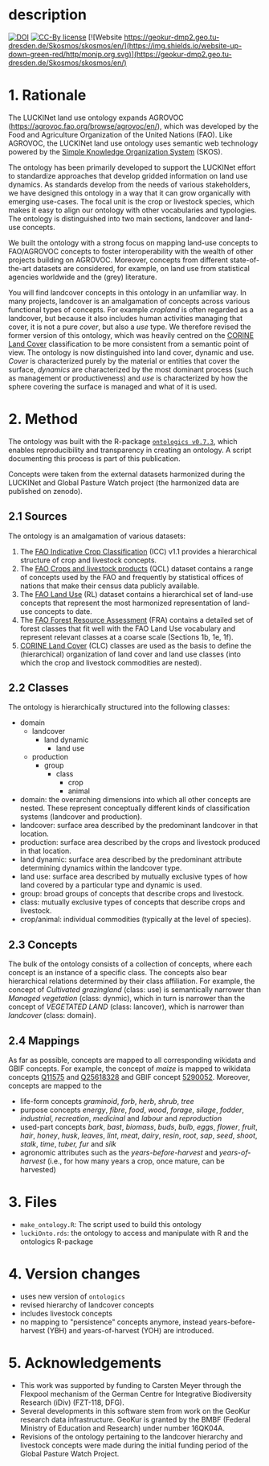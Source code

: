 # description

[![DOI](https://zenodo.org/badge/DOI/10.5281/zenodo.7228853.svg)](https://doi.org/10.5281/zenodo.7228853) [![CC-By license](https://img.shields.io/badge/License-CC--BY-blue.svg)](https://creativecommons.org/licenses/by/4.0) [![Website https://geokur-dmp2.geo.tu-dresden.de/Skosmos/skosmos/en/](https://img.shields.io/website-up-down-green-red/http/monip.org.svg)](https://geokur-dmp2.geo.tu-dresden.de/Skosmos/skosmos/en/)

# 1. Rationale

The LUCKINet land use ontology expands AGROVOC (<https://agrovoc.fao.org/browse/agrovoc/en/>), which was developed by the Food and Agriculture Organization of the United Nations (FAO). Like AGROVOC, the LUCKINet land use ontology uses semantic web technology powered by the [Simple Knowledge Organization System](https://www.w3.org/TR/skos-primer/) (SKOS).

The ontology has been primarily developed to support the LUCKINet effort to standardize approaches that develop gridded information on land use dynamics. As standards develop from the needs of various stakeholders, we have designed this ontology in a way that it can grow organically with emerging use-cases. The focal unit is the crop or livestock species, which makes it easy to align our ontology with other vocabularies and typologies. The ontology is distinguished into two main sections, landcover and land-use concepts.

We built the ontology with a strong focus on mapping land-use concepts to FAO/AGROVOC concepts to foster interoperability with the wealth of other projects building on AGROVOC. Moreover, concepts from different state-of-the-art datasets are considered, for example, on land use from statistical agencies worldwide and the (grey) literature.

You will find landcover concepts in this ontology in an unfamiliar way. In many projects, landcover is an amalgamation of concepts across various functional types of concepts. For example *cropland* is often regarded as a landcover, but because it also includes human activities managing that cover, it is not a pure *cover*, but also a *use* type. We therefore revised the former version of this ontology, which was heavily centred on the [CORINE Land Cover](https://land.copernicus.eu/pan-european/corine-land-cover) classification to be more consistent from a semantic point of view. The ontology is now distinguished into land cover, dynamic and use. *Cover* is characterized purely by the material or entities that cover the surface, *dynamics* are characterized by the most dominant process (such as management or productiveness) and *use* is characterized by how the sphere covering the surface is managed and what of it is used.

# 2. Method

The ontology was built with the R-package [`ontologics v0.7.3`](https://cran.r-project.org/web/packages/ontologics/index.html), which enables reproducibility and transparency in creating an ontology. A script documenting this process is part of this publication.

Concepts were taken from the external datasets harmonized during the LUCKINet and Global Pasture Watch project (the harmonized data are published on zenodo).

## 2.1 Sources

The ontology is an amalgamation of various datasets:

1.  The [FAO Indicative Crop Classification](https://datalab.review.fao.org/datalab/caliper/web/classification-page/43) (ICC) v1.1 provides a hierarchical structure of crop and livestock concepts.
2.  The [FAO Crops and livestock products](https://www.fao.org/faostat/en/#data/QCL) (QCL) dataset contains a range of concepts used by the FAO and frequently by statistical offices of nations that make their census data publicly available.
3.  The [FAO Land Use](https://www.fao.org/faostat/en/#data/RL) (RL) dataset contains a hierarchical set of land-use concepts that represent the most harmonized representation of land-use concepts to date.
4.  The [FAO Forest Resource Assessment](https://www.fao.org/3/I8661EN/i8661en.pdf) (FRA) contains a detailed set of forest classes that fit well with the FAO Land Use vocabulary and represent relevant classes at a coarse scale (Sections 1b, 1e, 1f).
5.  [CORINE Land Cover](https://land.copernicus.eu/user-corner/technical-library/corine-land-cover-nomenclature-guidelines/html/) (CLC) classes are used as the basis to define the (hierarchical) organization of land cover and land use classes (into which the crop and livestock commodities are nested).

## 2.2 Classes

The ontology is hierarchically structured into the following classes:

-   domain
    -   landcover
        -   land dynamic
            -   land use
    -   production
        -   group
            -   class
                -   crop
                -   animal
-   domain: the overarching dimensions into which all other concepts are nested. These represent conceptually different kinds of classification systems (landcover and production).
-   landcover: surface area described by the predominant landcover in that location.
-   production: surface area described by the crops and livestock produced in that location.
-   land dynamic: surface area described by the predominant attribute determining dynamics within the landcover type.
-   land use: surface area described by mutually exclusive types of how land covered by a particular type and dynamic is used.
-   group: broad groups of concepts that describe crops and livestock.
-   class: mutually exclusive types of concepts that describe crops and livestock.
-   crop/animal: individual commodities (typically at the level of species).

## 2.3 Concepts

The bulk of the ontology consists of a collection of concepts, where each concept is an instance of a specific class. The concepts also bear hierarchical relations determined by their class affiliation. For example, the concept of *Cultivated grazingland* (class: use) is semantically narrower than *Managed vegetation* (class: dynmic), which in turn is narrower than the concept of *VEGETATED LAND* (class: lancover), which is narrower than *landcover* (class: domain).

## 2.4 Mappings

As far as possible, concepts are mapped to all corresponding wikidata and GBIF concepts. For example, the concept of *maize* is mapped to wikidata concepts [Q11575](https://www.wikidata.org/wiki/Q11575) and [Q25618328](https://www.wikidata.org/wiki/Q25618328) and GBIF concept [5290052](https://www.gbif.org/species/5290052). Moreover, concepts are mapped to the

-   life-form concepts *graminoid*, *forb*, *herb*, *shrub*, *tree*
-   purpose concepts *energy*, *fibre*, *food*, *wood*, *forage*, *silage*, *fodder*, *industrial*, *recreation*, *medicinal* and *labour* and *reproduction*
-   used-part concepts *bark*, *bast*, *biomass*, *buds*, *bulb*, *eggs*, *flower*, *fruit*, *hair*, *honey*, *husk*, *leaves*, *lint*, *meat*, *dairy*, *resin*, *root*, *sap*, *seed*, *shoot*, *stalk*, *time*, *tuber, fur* and *silk*
-   agronomic attributes such as the *years-before-harvest* and *years-of-harvest* (i.e., for how many years a crop, once mature, can be harvested)

# 3. Files

-   `make_ontology.R`: The script used to build this ontology
-   `luckiOnto.rds`: the ontology to access and manipulate with R and the ontologics R-package

# 4. Version changes

-   uses new version of `ontologics`
-   revised hierarchy of landcover concepts
-   includes livestock concepts
-   no mapping to "persistence" concepts anymore, instead years-before-harvest (YBH) and years-of-harvest (YOH) are introduced.

# 5. Acknowledgements

-   This work was supported by funding to Carsten Meyer through the Flexpool mechanism of the German Centre for Integrative Biodiversity Research (iDiv) (FZT-118, DFG).
-   Several developments in this software stem from work on the GeoKur research data infrastructure. GeoKur is granted by the BMBF (Federal Ministry of Education and Research) under number 16QK04A.
-   Revisions of the ontology pertaining to the landcover hierarchy and livestock concepts were made during the initial funding period of the Global Pasture Watch Project.
